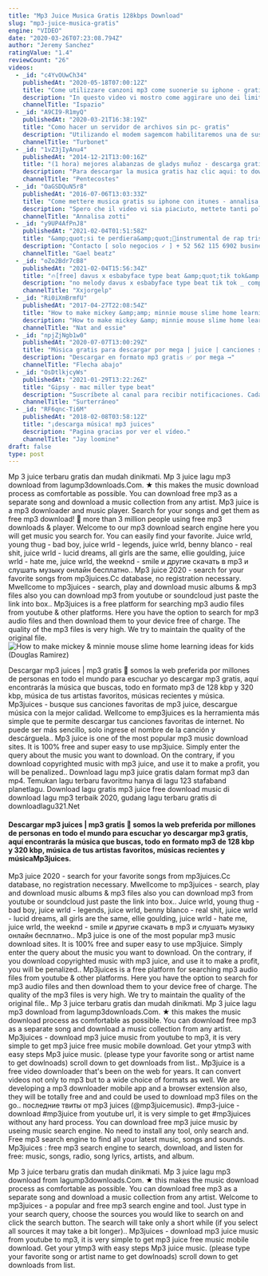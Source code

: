 ```yaml
---
title: "Mp3 Juice Musica Gratis 128kbps Download"
slug: "mp3-juice-musica-gratis"
engine: "VIDEO"
date: "2020-03-26T07:23:08.794Z"
author: "Jeremy Sanchez"
ratingValue: "1.4"
reviewCount: "26"
videos:
  - _id: "c4YvOUwCh34"
    publishedAt: "2020-05-18T07:00:12Z"
    title: "Come utilizzare canzoni mp3 come suonerie su iphone - gratis | ispaziotutorial"
    description: "In questo video vi mostro come aggirare uno dei limiti più odiati dagli utenti apple: come installare suonerie su iphone senza utilizzare il computer. Aiutaci a"
    channelTitle: "Ispazio"
  - _id: "A9CI9-R1myQ"
    publishedAt: "2020-03-21T16:38:19Z"
    title: "Como hacer un servidor de archivos sin pc- gratis"
    description: "Utilizando el modem sagemcom habilitaremos una de sus funciones para poder conectar un pendrive o disco externo y usarlo como servidor de archivos"
    channelTitle: "Turbonet"
  - _id: "1vZ3jIyAnu4"
    publishedAt: "2014-12-21T13:00:16Z"
    title: "(1 hora) mejores alabanzas de gladys muñoz - descarga gratis"
    description: "Para descargar la musica gratis haz clic aqui: to download free music click here: nota: al ingresar al link de descarga"
    channelTitle: "Pentecostes"
  - _id: "OaGSDQuN5r8"
    publishedAt: "2016-07-06T13:03:33Z"
    title: "Come mettere musica gratis su iphone con itunes - annalisa zotti"
    description: "Spero che il video vi sia piaciuto, mettete tanti pollici in su e iscrivetevi al canaleBye sito per scaricare itunes: siti per scaricare"
    channelTitle: "Annalisa zotti"
  - _id: "y9UP4AfPnJ8"
    publishedAt: "2021-02-04T01:51:58Z"
    title: "&amp;quot;si te perdiera&amp;quot;🥺instrumental de rap triste 2021 (beat sad) prod by gael beatz"
    description: "Contacto [ solo negocios ✓ ] + 52 562 115 6902 business: gaelbeatz@gmail.Com followme (sigueme) : facebook:"
    channelTitle: "Gael beatz"
  - _id: "oZo2Bdr7cB8"
    publishedAt: "2021-02-04T15:56:34Z"
    title: "🔥[free] davus x esbabyface type beat &amp;quot;tik tok&amp;quot; - base de trap hard beat bajos fuertes uso libre"
    description: "no melody davus x esbabyface type beat tik tok _ compra una licencia (dolares americanos): - principiante” mp3 lease : $16.99"
    channelTitle: "Xxjorgelp"
  - _id: "Ri0iXmBrmfU"
    publishedAt: "2017-04-27T22:08:54Z"
    title: "How to make mickey &amp;amp; minnie mouse slime home learning ideas for kids"
    description: "How to make mickey &amp; minnie mouse slime home learning ideas for kids like, comment, share! please subscribe to our channel for support and that way"
    channelTitle: "Nat and essie"
  - _id: "npjZjNgb1w0"
    publishedAt: "2020-07-07T13:00:29Z"
    title: "Música gratis para descargar por mega | juice | canciones sin copyrght"
    description: "Descargar en formato mp3 gratis ✅ por mega →"
    channelTitle: "Flecha abajo"
  - _id: "OsDtlkjcyWs"
    publishedAt: "2021-01-29T13:22:26Z"
    title: "Gipsy - mac miller type beat"
    description: "Suscríbete al canal para recibir notificaciones. Cada semana un nuevo beat de rap, trap, boombap, lo-fi, gangsta rap y otras novedades."
    channelTitle: "Surterráneo"
  - _id: "RF6qnc-Ti6M"
    publishedAt: "2018-02-08T03:58:12Z"
    title: "¡descarga música! mp3 juices"
    description: "Pagina gracias por ver el vídeo."
    channelTitle: "Jay loomine"
draft: false
type: post
---
```


Mp 3 juice terbaru gratis dan mudah dinikmati. Mp 3 juice lagu mp3 download from lagump3downloads.Com. ★ this makes the music download process as comfortable as possible. You can download free mp3 as a separate song and download a music collection from any artist. Mp3 juice is a mp3 downloader and music player. Search for your songs and get them as free mp3 download! 👥 more than 3 million people using free mp3 downloads &amp; player. Welcome to our mp3 download search engine here you will get music you search for. You can easily find your favorite. Juice wrld, young thug - bad boy, juice wrld - legends, juice wrld, benny blanco - real shit, juice wrld - lucid dreams, all girls are the same, ellie goulding, juice wrld - hate me, juice wrld, the weeknd - smile и другие скачать в mp3 и слушать музыку онлайн бесплатно.. Mp3 juice 2020 - search for your favorite songs from mp3juices.Cc database, no registration necessary. Mwellcome to mp3juices - search, play and download music albums &amp; mp3 files also you can download mp3 from youtube or soundcloud just paste the link into box.. Mp3juices is a free platform for searching mp3 audio files from youtube &amp; other platforms. Here you have the option to search for mp3 audio files and then download them to your device free of charge. The quality of the mp3 files is very high. We try to maintain the quality of the original file.
![How to make mickey &amp; minnie mouse slime home learning ideas for kids (Douglas Ramirez)](https://i.ytimg.com/vi/Ri0iXmBrmfU/hqdefault.jpg "How to make mickey &amp; minnie mouse slime home learning ideas for kids (Shawn Ellis)")

Descargar mp3 juices | mp3 gratis 🥇 somos la web preferida por millones de personas en todo el mundo para escuchar yo descargar mp3 gratis, aquí encontrarás la música que buscas, todo en formato mp3 de 128 kbp y 320 kbp, música de tus artistas favoritos, músicas recientes y música. Mp3juices - busque sus canciones favoritas de mp3 juice, descargue música con la mejor calidad. Wellcome to emp3juices es la herramienta más simple que te permite descargar tus canciones favoritas de internet. No puede ser más sencillo, solo ingrese el nombre de la canción y descárguela.. Mp3 juice is one of the most popular mp3 music download sites. It is 100% free and super easy to use mp3juice. Simply enter the query about the music you want to download. On the contrary, if you download copyrighted music with mp3 juice, and use it to make a profit, you will be penalized.. Download lagu mp3 juice gratis dalam format mp3 dan mp4. Temukan lagu terbaru favoritmu hanya di lagu 123 stafaband planetlagu. Download lagu gratis mp3 juice free download music di download lagu mp3 terbaik 2020, gudang lagu terbaru gratis di downloadlagu321.Net
<!--inArticleAds-->

<!--galleryOne-->

#### Descargar mp3 juices | mp3 gratis 🥇 somos la web preferida por millones de personas en todo el mundo para escuchar yo descargar mp3 gratis, aquí encontrarás la música que buscas, todo en formato mp3 de 128 kbp y 320 kbp, música de tus artistas favoritos, músicas recientes y músicaMp3juices.
<!--inArticleAds-->

<!--galleryTwo-->

Mp3 juice 2020 - search for your favorite songs from mp3juices.Cc database, no registration necessary. Mwellcome to mp3juices - search, play and download music albums &amp; mp3 files also you can download mp3 from youtube or soundcloud just paste the link into box.. Juice wrld, young thug - bad boy, juice wrld - legends, juice wrld, benny blanco - real shit, juice wrld - lucid dreams, all girls are the same, ellie goulding, juice wrld - hate me, juice wrld, the weeknd - smile и другие скачать в mp3 и слушать музыку онлайн бесплатно.. Mp3 juice is one of the most popular mp3 music download sites. It is 100% free and super easy to use mp3juice. Simply enter the query about the music you want to download. On the contrary, if you download copyrighted music with mp3 juice, and use it to make a profit, you will be penalized.. Mp3juices is a free platform for searching mp3 audio files from youtube &amp; other platforms. Here you have the option to search for mp3 audio files and then download them to your device free of charge. The quality of the mp3 files is very high. We try to maintain the quality of the original file.. Mp 3 juice terbaru gratis dan mudah dinikmati. Mp 3 juice lagu mp3 download from lagump3downloads.Com. ★ this makes the music download process as comfortable as possible. You can download free mp3 as a separate song and download a music collection from any artist. Mp3juices - download mp3 juice music from youtube to mp3, it is very simple to get mp3 juice free music mobile download. Get your ytmp3 with easy steps Mp3 juice music. (please type your favorite song or artist name to get dowlnoads) scroll down to get downloads from list.. Mp3juice is a free video downloader that&#39;s been on the web for years. It can convert videos not only to mp3 but to a wide choice of formats as well. We are developing a mp3 downloader mobile app and a browser extension also, they will be totally free and and could be used to download mp3 files on the go.. последние твиты от mp3 juices (@mp3juicemusic). #mp3-juice - download #mp3juice from youtube url, it is very simple to get #mp3juices without any hard process. You can download free mp3 juice music by useing music search engine. No need to install any tool, only search and. Free mp3 search engine to find all your latest music, songs and sounds. Mp3juices : free mp3 search engine to search, download, and listen for free: music, songs, radio, song lyrics, artists, and album.
<!--galleryThree-->

Mp 3 juice terbaru gratis dan mudah dinikmati. Mp 3 juice lagu mp3 download from lagump3downloads.Com. ★ this makes the music download process as comfortable as possible. You can download free mp3 as a separate song and download a music collection from any artist. Welcome to mp3juices - a popular and free mp3 search engine and tool. Just type in your search query, choose the sources you would like to search on and click the search button. The search will take only a short while (if you select all sources it may take a bit longer).. Mp3juices - download mp3 juice music from youtube to mp3, it is very simple to get mp3 juice free music mobile download. Get your ytmp3 with easy steps Mp3 juice music. (please type your favorite song or artist name to get dowlnoads) scroll down to get downloads from list.